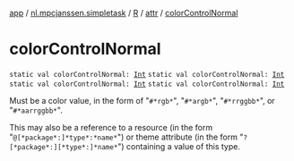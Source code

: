 [app](../../../index.md) / [nl.mpcjanssen.simpletask](../../index.md) / [R](../index.md) / [attr](index.md) / [colorControlNormal](.)

# colorControlNormal

`static val colorControlNormal: `[`Int`](https://kotlinlang.org/api/latest/jvm/stdlib/kotlin/-int/index.html)
`static val colorControlNormal: `[`Int`](https://kotlinlang.org/api/latest/jvm/stdlib/kotlin/-int/index.html)
`static val colorControlNormal: `[`Int`](https://kotlinlang.org/api/latest/jvm/stdlib/kotlin/-int/index.html)
`static val colorControlNormal: `[`Int`](https://kotlinlang.org/api/latest/jvm/stdlib/kotlin/-int/index.html)

Must be a color value, in the form of "`#*rgb*`", "`#*argb*`", "`#*rrggbb*`", or "`#*aarrggbb*`".

This may also be a reference to a resource (in the form "`@[*package*:]*type*:*name*`") or theme attribute (in the form "`?[*package*:][*type*:]*name*`") containing a value of this type.

